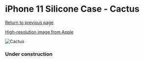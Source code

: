 # iPhone 11 Silicone Case - Cactus

[Return to previous page](/iphone_xr)

[High-resolution image from Apple](https://store.storeimages.cdn-apple.com/8756/as-images.apple.com/is/MXYW2?wid=4500&hei=4500&fmt=png)

<div style="width: 384px"><img src="/everysource/MXYW2.png" alt="Cactus"></div>

### Under construction
